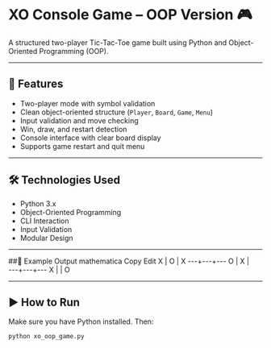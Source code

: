# XO Console Game – OOP Version 🎮

A structured two-player Tic-Tac-Toe game built using Python and Object-Oriented Programming (OOP).

---

## 🧠 Features
- Two-player mode with symbol validation
- Clean object-oriented structure (`Player`, `Board`, `Game`, `Menu`)
- Input validation and move checking
- Win, draw, and restart detection
- Console interface with clear board display
- Supports game restart and quit menu

---

## 🛠️ Technologies Used
- Python 3.x
- Object-Oriented Programming
- CLI Interaction
- Input Validation
- Modular Design

---

##📸 Example Output
mathematica
Copy
Edit
 X | O | X
---+---+---
 O | X |  
---+---+---
 X |   | O

---

## ▶️ How to Run

Make sure you have Python installed. Then:

```bash
python xo_oop_game.py
